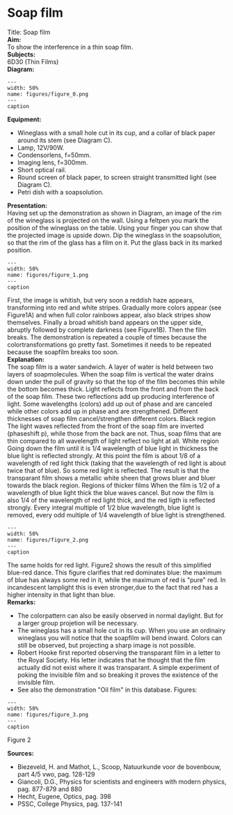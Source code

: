 # Soap film 
  Title: Soap film    
<b> Aim: </b>  
 To show the interference in a thin soap film.    
<b> Subjects: </b>  
 6D30 (Thin Films)   
<b> Diagram: </b>  
   
```{figure} figures/figure_0.png  
---  
width: 50%  
name: figures/figure_0.png  
---  
caption  
``` 
      
<b> Equipment: </b>  
 
 *  Wineglass with a small hole cut in its cup, and a collar of black paper around its stem (see Diagram C). 
 *  Lamp, 12V/90W. 
 *  Condensorlens, f=50mm. 
 *  Imaging lens, f=300mm. 
 *  Short optical rail. 
 *  Round screen of black paper, to screen straight transmitted light (see Diagram C). 
 *  Petri dish with a soapsolution.
     
<b> Presentation: </b>  
 Having set up the demonstration as shown in Diagram, an image of the rim of the wineglass is projected on the wall. Using a feltpen you mark the position of the wineglass on the table. Using your finger you can show that the projected image is upside down. Dip the wineglass in the soapsolution, so that the rim of the glass has a film on it. Put the glass back in its marked position.   
```{figure} figures/figure_1.png  
---  
width: 50%  
name: figures/figure_1.png  
---  
caption  
``` 
 First, the image is whitish, but very soon a reddish haze appears, transforming into red and white stripes. Gradually more colors appear (see Figure1A) and when full color rainbows appear, also black stripes show themselves. Finally a broad whitish band appears on the upper side, abruptly followed by complete darkness (see Figure1B). Then the film breaks. The demonstration is repeated a couple of times because the colortransformations go pretty fast. Sometimes it needs to be repeated because the soapfilm breaks too soon.    
<b> Explanation: </b>  
 The soap film is a water sandwich. A layer of water is held between two layers of soapmolecules. When the soap film is vertical the water drains down under the pull of gravity so that the top of the film becomes thin while the bottom becomes thick. Light reflects from the front and from the back of the soap film. These two reflections add up producing interference of light. Some wavelengths (colors) add up out of phase and are canceled while other colors add up in phase and are strengthened. Different thicknesses of soap film cancel/strengthen different colors. Black region The light waves reflected from the front of the soap film are inverted (phaseshift p), while  those from the back are not. Thus, soap films that are thin compared to all wavelength of light reflect no light at all. White region Going down the film until it is 1/4 wavelength of blue light in thickness the blue light is reflected strongly. At this point the film is about 1/8 of a wavelength of red light thick (taking that the wavelength of red light is about twice that of blue). So some red light is reflected. The result is that the transparant film shows a metallic white sheen that grows bluer and bluer towards the black region. Regions of thicker films When the film is 1/2 of a wavelength of blue light thick the blue waves cancel. But now the film is also 1/4 of the wavelength of red light thick, and the red ligth is reflected strongly. Every integral multiple of 1/2 blue wavelength, blue light is removed, every odd multiple of 1/4 wavelength of blue light is strengthened.    
```{figure} figures/figure_2.png  
---  
width: 50%  
name: figures/figure_2.png  
---  
caption  
``` 
 The same holds for red light. Figure2 shows the result of this simplified blue-red dance. This figure clarifies that red dominates blue: the maximum of blue has always some red in it, while the maximum of red is "pure" red. In incandescent lamplight this is even stronger,due to the fact that red has a higher intensity in that light than blue.       
<b> Remarks: </b>  
 
 *  The colorpattern can also be easily observed in normal daylight. But for a larger group projetion will be necessary. 
 *  The wineglass has a small hole cut in its cup. When you use an ordinairy wineglass you will notice that the soapfilm will bend inward. Colors can still be observed, but projecting a sharp image is not possible. 
 *  Robert Hooke first reported observing the transparant film in a letter to the Royal Society. His letter indicates that he thought that the film actually did not exist where it was transparant. A simple experiment of poking the invisible film and so breaking it proves the existence of the invisible film. 
 *  See also the demonstration "Oil film" in this database.  Figures:    
```{figure} figures/figure_3.png  
---  
width: 50%  
name: figures/figure_3.png  
---  
caption  
``` 
 Figure 2
     
<b> Sources: </b>  
 
 *  Biezeveld, H. and Mathot, L., Scoop, Natuurkunde voor de bovenbouw, part 4/5 vwo, pag. 128-129 
 *  Giancoli, D.G., Physics for scientists and engineers with modern physics, pag. 877-879 and 880 
 *  Hecht, Eugene, Optics, pag. 398 
 *  PSSC, College Physics, pag. 137-141
  